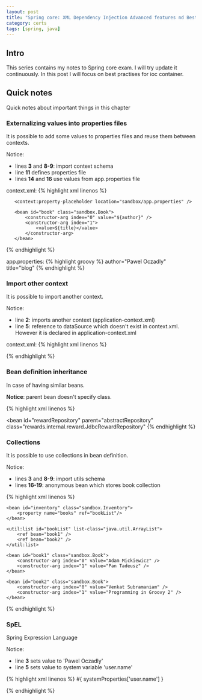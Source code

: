 ```yaml
---
layout: post
title: "Spring core: XML Dependency Injection Advanced features nd Best Practises"
category: certs
tags: [spring, java]
---
```

## Intro

This series contains my notes to Spring core exam. I will try update it continuously. In this post I will focus on best practises for ioc container.

## Quick notes

Quick notes about important things in this chapter

### Externalizing values into properties files

It is possible to add some values to properties files and reuse them between contexts.

Notice:

- lines **3** and **8-9**: import context schema
- line **11** defines properties file
- lines **14** and **16** use values from app.properties file

context.xml:
{% highlight xml linenos %}
<?xml version="1.0" encoding="UTF-8"?>
<beans xmlns="http://www.springframework.org/schema/beans"
       xmlns:context="http://www.springframework.org/schema/context"
       xmlns:xsi="http://www.w3.org/2001/XMLSchema-instance"
       xsi:schemaLocation="
         http://www.springframework.org/schema/beans
         http://www.springframework.org/schema/beans/spring-beans.xsd
         http://www.springframework.org/schema/context
         http://www.springframework.org/schema/context/spring-context.xsd">

       <context:property-placeholder location="sandbox/app.properties" />

       <bean id="book" class="sandbox.Book">
           <constructor-arg index="0" value="${author}" />
           <constructor-arg index="1">
               <value>${title}</value>
           </constructor-arg>
       </bean>

</beans>
{% endhighlight %}

app.properties:
{% highlight groovy %}
author="Pawel Oczadly"
title="blog"
{% endhighlight %}

### Import other context

It is possible to import another context.

Notice:

- line **2**: imports another context (application-context.xml)
- line **5**: reference to dataSource which doesn't exist in context.xml. However it is declared in application-context.xml

context.xml:
{% highlight xml linenos %}
<beans>
  <import resource="classpath:sandbox/application-context.xml" />

  <bean id="accountRepository" class="pl.oczadly.account.JdbcAccountRepository">
    <property name="dataSource" ref="dataSource" />
  </bean>
</beans>
{% endhighlight %}

### Bean definition inheritance

In case of having similar beans.

**Notice**: parent bean doesn't specify class.

{% highlight xml linenos %}
<beans>
  <!-- parent bean: -->
  <bean id="abstractRepository" abstract="true">
  	<property name="dataSource" ref="dataSource" />
  </bean>

  <!-- children override class -->
  <bean id="accountRepository" parent="abstractRepository"
  	class="rewards.internal.account.JdbcAccountRepository" />

  <bean id="restaurantRepository" parent="abstractRepository"
  	class="rewards.internal.restaurant.JdbcRestaurantRepository" />

  <bean id="rewardRepository" parent="abstractRepository"
  	class="rewards.internal.reward.JdbcRewardRepository"
</beans>
{% endhighlight %}

### Collections

It is possible to use collections in bean definition.

Notice:

- lines **3** and **8-9**: import utils schema
- lines **16-19**: anonymous bean which stores book collection

{% highlight xml linenos %}
<?xml version="1.0" encoding="UTF-8"?>
<beans xmlns="http://www.springframework.org/schema/beans"
       xmlns:util="http://www.springframework.org/schema/util"
       xmlns:xsi="http://www.w3.org/2001/XMLSchema-instance"
       xsi:schemaLocation="
         http://www.springframework.org/schema/beans
         http://www.springframework.org/schema/beans/spring-beans.xsd
         http://www.springframework.org/schema/util
         http://www.springframework.org/schema/util/spring-util.xsd">


    <bean id="inventory" class="sandbox.Inventory">
        <property name="books" ref="bookList"/>
    </bean>

    <util:list id="bookList" list-class="java.util.ArrayList">
        <ref bean="book1" />
        <ref bean="book2" />
    </util:list>

    <bean id="book1" class="sandbox.Book">
        <constructor-arg index="0" value="Adam Mickiewicz" />
        <constructor-arg index="1" value="Pan Tadeusz" />
    </bean>

    <bean id="book2" class="sandbox.Book">
        <constructor-arg index="0" value="Venkat Subramaniam" />
        <constructor-arg index="1" value="Programming in Groovy 2" />
    </bean>

</beans>
{% endhighlight %}

### SpEL

Spring Expression Language

Notice:

- line **3** sets value to 'Pawel Oczadly'
- line **5** sets value to system variable 'user.name'

{% highlight xml linenos %}
<beans>
  <bean id="b1" class="sandbox.Book">
    <constructor-arg index="0" value="#{ b2.author }" />
    <constructor-arg index="1">
      <value>#{ systemProperties['user.name'] }</value>
    </constructor-arg>
  </bean>

  <bean id="b2" class="sandbox.Book">
    <property name="author" value="Pawel Oczadly" />
    <property name="title" value="blog" />
  </bean>
</beans>
{% endhighlight %}
